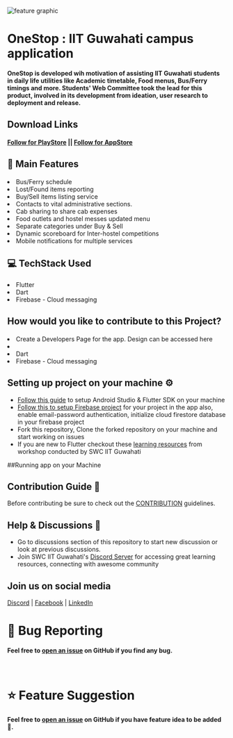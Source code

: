 ![feature graphic](https://user-images.githubusercontent.com/75874394/192554328-370aece6-9697-4878-92b8-eb120d07e1b1.png)
<br />

# OneStop : IIT Guwahati campus application
#### OneStop is developed wih motivation of assisting IIT Guwahati students in daily life utilities like Academic timetable, Food menus, Bus/Ferry timings and more. Students' Web Committee took the lead for this product, involved in its development from ideation, user research to deployment and release.

## Download Links
#### [Follow for PlayStore](https://play.google.com/store/apps/details?id=com.swciitg.onestop2) || [Follow for AppStore](https://apps.apple.com/in/app/onestop-iitg/id1642792642)

## 🧩 Main Features
#### <ul>
<li>Bus/Ferry schedule</li>
<li>Lost/Found items reporting</li>
<li>Buy/Sell items listing service</li>
<li>Contacts to vital administrative sections.</li>
<li>Cab sharing to share cab expenses</li>
<li>Food outlets and hostel messes updated menu</li>
<li>Separate categories under Buy & Sell</li>
<li>Dynamic scoreboard for Inter-hostel competitions</li>
<li>Mobile notifications for multiple services</li>
</ul>

## 💻 TechStack Used
#### <ul>
<li>Flutter</li>
<li>Dart</li>
<li>Firebase - Cloud messaging</li>
</ul>

## How would you like to contribute to this Project?
#### <ul>
<li>Create a Developers Page for the app. Design can be accessed here</li>
<li></li>
<li>Dart</li>
<li>Firebase - Cloud messaging</li>
</ul>

## Setting up project on your machine ⚙️

- [Follow this guide](https://swciitg.notion.site/Day-1-f6ea19b1d7ff410e8ec03683772f4cd0) to setup Android Studio & Flutter SDK on your machine
- [Follow this to setup Firebase project](https://www.youtube.com/watch?v=sz4slPFwEvs) for your project in the app also, enable email-password authentication, initialize cloud firestore database in your firebase project
- Fork this repository, Clone the forked repository on your machine and start working on issues
- If you are new to Flutter checkout these [learning resources](https://swciitg.notion.site/8eb17b6e8f034d7cbd04f98054640cd0?v=50726fa13f6d40c1882448900ee36b03) from workshop conducted by SWC IIT Guwahati

##Running app on your Machine


## Contribution Guide 🤠
Before contributing be sure to check out the [CONTRIBUTION](CONTRIBUTING.md) guidelines.

## Help & Discussions 🙌

- Go to discussions section of this repository to start new discussion or look at previous discussions.
- Join SWC IIT Guwahati's [Discord Server](https://discord.gg/2QUrA8HgWx) for accessing great learning resources, connecting with awesome community

## Join us on social media

[Discord](https://discord.gg/djNKYdge2a) | [Facebook](https://www.facebook.com/swciitg/) | [LinkedIn](https://www.linkedin.com/company/student-s-web-committee-iitg/mycompany/)
# 🐛 Bug Reporting
#### Feel free to [open an issue](https://github.com/swciitg/one-stop-2021/issues) on GitHub if you find any bug.

<br />

# ⭐ Feature Suggestion
#### Feel free to [open an issue](https://github.com/swciitg/one-stop-2021/issues) on GitHub if you have feature idea to be added 🙌.
